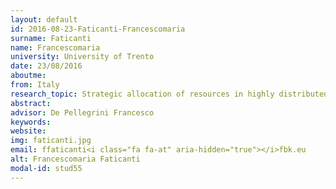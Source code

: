 ```yaml
---
layout: default 
id: 2016-08-23-Faticanti-Francescomaria
surname: Faticanti
name: Francescomaria
university: University of Trento
date: 23/08/2016
aboutme: 
from: Italy
research_topic: Strategic allocation of resources in highly distributed and heterogeneous computing and information systems under concurrency and multitenancy
abstract: 
advisor: De Pellegrini Francesco
keywords: 
website: 
img: faticanti.jpg
email: ffaticanti<i class="fa fa-at" aria-hidden="true"></i>fbk.eu
alt: Francescomaria Faticanti
modal-id: stud55
---
```

